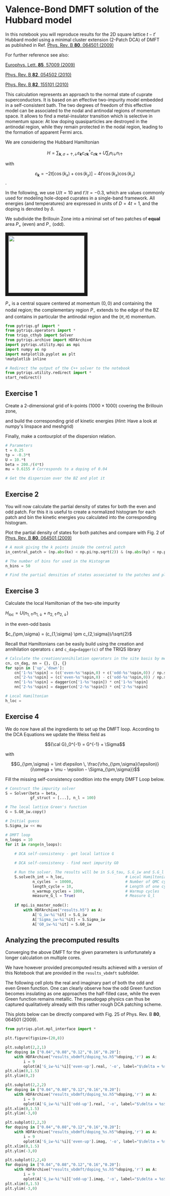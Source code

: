 Valence-Bond DMFT solution of the Hubbard model
============================

In this notebook you will reproduce results for the 2D square lattice $t-t'$ Hubbard model using a minimal cluster extension (2-Patch DCA) of DMFT as published in Ref. [Phys. Rev. B **80**, 064501 (2009)](https://arxiv.org/abs/0903.2480)

For further reference see also:

[Europhys. Lett. **85**, 57009 (2009)](https://arxiv.org/abs/0806.4383)

[Phys. Rev. B **82**, 054502 (2010)](https://arxiv.org/abs/1001.5051)

[Phys. Rev. B **82**, 155101 (2010)](https://arxiv.org/abs/1007.2592)

This calculation represents an approach to the normal state of cuprate superconductors. It is based on an effective two-impurity model embedded in a self-consistent bath. The two degrees of freedom of this effective model can be associated to the nodal and antinodal regions of momentum space. It allows to find a metal-insulator transition which is selective in momentum space: At low doping quasiparticles are destroyed in the antinodal region, while they remain protected in the nodal region, leading to the formation of apparent Fermi arcs. 

We are considering the Hubbard Hamiltonian 

$$H = \sum_{{\mathbf k}, \sigma = \uparrow,\downarrow}
{\varepsilon_{\mathbf k}} c^{\dagger}_{\sigma {\mathbf k}} c_{\sigma {\mathbf k}} + U \sum_{i} n_{i\downarrow} n_{i\uparrow}$$

with

$${\varepsilon_{\mathbf k}} = -2t \bigl [\cos(k_{x}) + \cos (k_{y}) \bigr] -4t' \cos(k_{x}) \cos(k_{y})$$.

In the following, we use $U/t=10$ and $t'/t=-0.3$, which are values commonly used for modeling
hole-doped cuprates in a single-band framework. 
All energies (and temperatures) are expressed in units of $D=4t=1$, and
the doping is denoted by $\delta$.

We subdivide the Brillouin Zone into a minimal set of two patches of **equal** area
$P_+$ (even) and $P_-$ (odd).

<img src="vb-patching.png" width="240" height="180" border="10">

$P_+$ is a central square centered at momentum $(0,0)$ and containing the nodal region;
the complementary region $P_{-}$ extends to the edge of the BZ and contains in particular
the antinodal region and the $(\pi,\pi)$ momentum.




```python
from pytriqs.gf import *
from pytriqs.operators import *
from triqs_cthyb import Solver
from pytriqs.archive import HDFArchive
import pytriqs.utility.mpi as mpi
import numpy as np
import matplotlib.pyplot as plt
%matplotlib inline

# Redirect the output of the C++ solver to the notebook
from pytriqs.utility.redirect import *
start_redirect()
```

Exercise 1
----------

Create a 2-dimensional grid of k-points ($1000 \times 1000$) covering the Brillouin zone,

and build the corresponding grid of kinetic energies (*Hint*: Have a look at numpy's linspace and meshgrid)

Finally, make a contourplot of the dispersion relation. 


```python
# Parameters
t = 0.25
tp = -0.3*t
U = 10.*t
beta = 200./(4*t)
mu = 0.6155 # Corresponds to a doping of 0.04

# Get the dispersion over the BZ and plot it
```

Exercise 2
----------

You will now calculate the partial density of states for both the even and odd patch.
For this it is useful to create a normalized histogram for each patch and bin the kinetic energies you
calculated into the corresponding histogram.

Plot the partial density of states for both patches and compare with Fig. 2 of [Phys. Rev. B **80**, 064501 (2009)](https://arxiv.org/abs/0903.2480)


```python
# A mask giving the k points inside the central patch
in_central_patch = (np.abs(kx) < np.pi/np.sqrt(2)) & (np.abs(ky) < np.pi/np.sqrt(2))

# The number of bins for used in the Histogram
n_bins = 50

# Find the partial densities of states associated to the patches and plot it
```

Exercise 3
----------

Calculate the local Hamiltonian of the two-site impurity

$H_\mathrm{loc} = U ( n_{1,\uparrow} n_{1,\downarrow} + n_{2,\uparrow} n_{2,\downarrow} )$

in the even-odd basis

$c_{\pm,\sigma} = (c_{1,\sigma} \pm c_{2,\sigma})/\sqrt{2}$

Recall that Hamiltonians can be easily build using the creation and annihilation operators `c` and `c_dag=dagger(c)`
of the TRIQS library


```python
# Calculate the creation/annihilation operators in the site basis by means of the even/odd basis
cn, cn_dag, nn = {}, {}, {}
for spin in ['up','down']:
    cn['1-%s'%spin] = (c('even-%s'%spin,0) + c('odd-%s'%spin,0)) / np.sqrt(2)
    cn['2-%s'%spin] = (c('even-%s'%spin,0) - c('odd-%s'%spin,0)) / np.sqrt(2)
    nn['1-%s'%spin] = dagger(cn['1-%s'%spin]) * cn['1-%s'%spin]
    nn['2-%s'%spin] = dagger(cn['2-%s'%spin]) * cn['2-%s'%spin]

# Local Hamiltonian
h_loc =
```

Exercise 4
----------

We do now have all the ingredients to set up the DMFT loop.
According to the DCA Equations we update the Weiss field as

$${\cal G}_0^{-1} = G^{-1} + \Sigma$$

with

$$G_{\pm,\sigma} = \int d\epsilon \, \frac{\rho_{\pm,\sigma}(\epsilon)}{i\omega + \mu - \epsilon - \Sigma_{\pm,\sigma}}$$

Fill the missing self-consistency condition into the empty DMFT Loop below.


```python
# Construct the impurity solver
S = Solver(beta = beta,
           gf_struct = [...], n_l = 100)

# The local lattice Green's function
G = S.G0_iw.copy()

# Initial guess
S.Sigma_iw << mu

# DMFT loop
n_loops = 10
for it in range(n_loops):
    
    # DCA self-consistency - get local lattice G

    # DCA self-consistency - find next impurity G0

    # Run the solver. The results will be in S.G_tau, S.G_iw and S.G_l
    S.solve(h_int = h_loc,                           # Local Hamiltonian
            n_cycles  = 10000,                       # Number of QMC cycles
            length_cycle = 10,                       # Length of one cycle
            n_warmup_cycles = 1000,                  # Warmup cycles
            measure_G_l = True)                      # Measure G_l
    
    if mpi.is_master_node():
        with HDFArchive("results.h5") as A:
            A['G_iw-%i'%it] = S.G_iw
            A['Sigma_iw-%i'%it] = S.Sigma_iw
            A['G0_iw-%i'%it] = S.G0_iw
```

## Analyzing the precomputed results

Converging the above DMFT for the given parameters is unfortunately a longer calculation on multiple cores.

We have however provided precomputed results achieved with a version of this Notebook that are provided in the
`results_vbdmft` subfolder.

The following cell plots the real and imaginary part of both the odd and even Green function.
One can clearly observe how the odd Green function becomes insulating as one approaches the half-filled case, while the even Green function remains metallic. The pseudogap physics can thus be captured qualitatively already with this rather rough DCA patching scheme.

This plots below can be directly compared with Fig. 25 of Phys. Rev. B **80**, 064501 (2009).


```python
from pytriqs.plot.mpl_interface import *

plt.figure(figsize=(20,8))

plt.subplot(2,2,1)
for doping in ["0.04","0.08","0.12","0.16","0.20"]:
    with HDFArchive("results_vbdmft/doping_%s.h5"%doping,'r') as A:
        i = 9
        oplot(A['G_iw-%i'%i]['even-up'].real, '-o', label="$\delta = %s$"%doping)
plt.xlim(0,1.5)
plt.ylim(0,2)

plt.subplot(2,2,2)
for doping in ["0.04","0.08","0.12","0.16","0.20"]:
    with HDFArchive("results_vbdmft/doping_%s.h5"%doping,'r') as A:
        i = 9
        oplot(A['G_iw-%i'%i]['odd-up'].real, '-o', label="$\delta = %s$"%doping)
plt.xlim(0,1.5)
plt.ylim(-3,0)

plt.subplot(2,2,3)
for doping in ["0.04","0.08","0.12","0.16","0.20"]:
    with HDFArchive("results_vbdmft/doping_%s.h5"%doping,'r') as A:
        i = 9
        oplot(A['G_iw-%i'%i]['even-up'].imag, '-o', label="$\delta = %s$"%doping)
plt.xlim(0,1.5)
plt.ylim(-3,0)

plt.subplot(2,2,4)
for doping in ["0.04","0.08","0.12","0.16","0.20"]:
    with HDFArchive("results_vbdmft/doping_%s.h5"%doping,'r') as A:
        i = 9
        oplot(A['G_iw-%i'%i]['odd-up'].imag, '-o', label="$\delta = %s$"%doping)
plt.xlim(0,1.5)
plt.ylim(-3,0)
```
